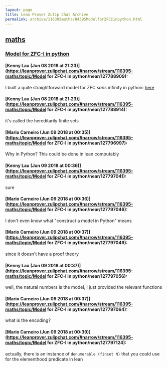 ```yaml
---
layout: page
title: Lean Prover Zulip Chat Archive 
permalink: archive/116395maths/84395ModelforZFCIinpython.html
---
```


## [maths](index.html)
### [Model for ZFC-I in python](84395ModelforZFCIinpython.html)

#### [Kenny Lau (Jun 08 2018 at 21:23)](https://leanprover.zulipchat.com/#narrow/stream/116395-maths/topic/Model for ZFC-I in python/near/127788909):
I built a quite straightforward model for ZFC *sans* infinity in python: [here](https://tio.run/##dVNNb6MwED3Hv2KaartYYdOQrLorVA75A3tJb1UUucE0XsEYGdOmavvbs2OTAGHTC4w9H@/5zUz5ZncaF4fM6AKyGrdW67wCVZTaWDAyrbeSHU@6lEZYbQ7XYHcStjqVoDNvy1wWEm3lzgIqaVkqs/Y2QB6zkcIUEpixkZEVGRQUcDZ63alcApJ/pDLAmygm1Goq0jSgBO6uKW@SQEQmwu1tAnNXwtYGXSRj1/QrySIkYZXGjoO7J6RcFE@pgFUM4/fxZByOp3@1wsB5iRlk2gCCwo7uivPJ@HPsSou9ImGootxbiRWVF7myb6AqEAiiqqRxmGehpVBG4TNz/x58@BBDEN3frzh8eOOBn6XV6Ar5b5e1jI9NCE7qTzcbbTabsGW75OHsvFKpX6VxApyMMxH@r1fUORV8JEqOFjp@0UVZ1mF0jmTkc50L4xR5RG0lxEdNgtVVMuNr1gvocyCYglrQV3xQt8zF1jtZz@6rmX2pjHtI9lVn10OxtjuttnJIf/ltnvgHHN39hrxjDGfskV/CWvJPB1TRKOTSUmtbayjFysW9aPzxR9aFQKqBtFwUfVovFDTuIq/8Vr1gs0/NGtE@OeiNgzYCn2Xj9N6PxFV3SzJYmEIWTzQYO1UyMjs6@5AI7QeKuQS/40VJXXTTFJS5FJWEVON3SwI6WFCWsyaESB1aORpOdzwuaSdsgKFfO/8G6vlRbTpGHJKkEyvwpS5EnEZ6GOD3Jpg3QXftdRt@9CwWP@eL379afzefPuIG5hFcJc1bOWs4NyMQRLNZB0ey9e8fcR1eHDifdPgH)

#### [Kenny Lau (Jun 08 2018 at 21:23)](https://leanprover.zulipchat.com/#narrow/stream/116395-maths/topic/Model for ZFC-I in python/near/127788914):
it's called the hereditarily finite sets

#### [Mario Carneiro (Jun 09 2018 at 00:35)](https://leanprover.zulipchat.com/#narrow/stream/116395-maths/topic/Model for ZFC-I in python/near/127796997):
Why in Python? This could be done in lean computably

#### [Kenny Lau (Jun 09 2018 at 00:36)](https://leanprover.zulipchat.com/#narrow/stream/116395-maths/topic/Model for ZFC-I in python/near/127797041):
sure

#### [Mario Carneiro (Jun 09 2018 at 00:36)](https://leanprover.zulipchat.com/#narrow/stream/116395-maths/topic/Model for ZFC-I in python/near/127797046):
I don't even know what "construct a model in Python" means

#### [Mario Carneiro (Jun 09 2018 at 00:37)](https://leanprover.zulipchat.com/#narrow/stream/116395-maths/topic/Model for ZFC-I in python/near/127797049):
since it doesn't have a proof theory

#### [Kenny Lau (Jun 09 2018 at 00:37)](https://leanprover.zulipchat.com/#narrow/stream/116395-maths/topic/Model for ZFC-I in python/near/127797056):
well, the natural numbers is the model, I just provided the relevant functions

#### [Mario Carneiro (Jun 09 2018 at 00:37)](https://leanprover.zulipchat.com/#narrow/stream/116395-maths/topic/Model for ZFC-I in python/near/127797064):
what is the encoding?

#### [Mario Carneiro (Jun 09 2018 at 00:39)](https://leanprover.zulipchat.com/#narrow/stream/116395-maths/topic/Model for ZFC-I in python/near/127797124):
actually, there is an instance of `denumerable (finset N)` that you could use for the elementhood predicate in lean


